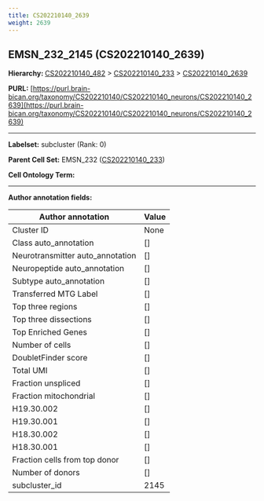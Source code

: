 ```yaml
---
title: CS202210140_2639
weight: 2639
---
```

## EMSN_232_2145 (CS202210140_2639)
<b>Hierarchy: </b>
[CS202210140_482](../CS202210140_482) >
[CS202210140_233](../CS202210140_233) >
[CS202210140_2639](../CS202210140_2639)

**PURL:** [https://purl.brain-bican.org/taxonomy/CS202210140/CS202210140_neurons/CS202210140_2639](https://purl.brain-bican.org/taxonomy/CS202210140/CS202210140_neurons/CS202210140_2639)

---


**Labelset:** subcluster (Rank: 0)

**Parent Cell Set:** EMSN_232 ([CS202210140_233](../CS202210140_233))



**Cell Ontology Term:** 

[MARKER GENES.]: #


---

[TRANSFERRED ANNOTATIONS.]: #


[AUTHOR ANNOTATION FIELDS.]: #


**Author annotation fields:**

| Author annotation | Value |
|-------------------|-------|
|Cluster ID|None|
|Class auto_annotation|[]|
|Neurotransmitter auto_annotation|[]|
|Neuropeptide auto_annotation|[]|
|Subtype auto_annotation|[]|
|Transferred MTG Label|[]|
|Top three regions|[]|
|Top three dissections|[]|
|Top Enriched Genes|[]|
|Number of cells|[]|
|DoubletFinder score|[]|
|Total UMI|[]|
|Fraction unspliced|[]|
|Fraction mitochondrial|[]|
|H19.30.002|[]|
|H19.30.001|[]|
|H18.30.002|[]|
|H18.30.001|[]|
|Fraction cells from top donor|[]|
|Number of donors|[]|
|subcluster_id|2145|
